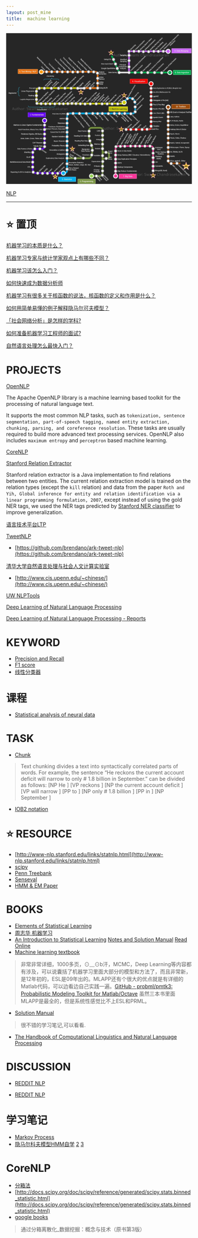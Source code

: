 ```yaml
---
layout: post_mine
title:  machine learning
---
```


![RoadMap](/images/mlcurve.jpg)

[NLP](https://en.wikipedia.org/wiki/Natural_language_processing)

---------------------------------------------------------------

# :star: 置顶

[机器学习的本质是什么？](http://www.zhihu.com/question/19830921)

[机器学习专家与统计学家观点上有哪些不同？](https://www.zhihu.com/question/29687860)

[机器学习该怎么入门？](https://www.zhihu.com/question/20691338)

[如何快速成为数据分析师](https://www.zhihu.com/question/29265587)

[机器学习有很多关于核函数的说法，核函数的定义和作用是什么？](https://www.zhihu.com/question/24627666)

[如何用简单易懂的例子解释隐马尔可夫模型？](https://www.zhihu.com/question/20962240)

[「社会网络分析」是怎样的学科?](https://www.zhihu.com/question/28939731)

[如何准备机器学习工程师的面试?](https://www.zhihu.com/question/23259302)

[自然语言处理怎么最快入门？](https://www.zhihu.com/question/19895141)

# PROJECTS

[OpenNLP](http://opennlp.apache.org/)

The Apache OpenNLP library is a machine learning based toolkit for the processing of natural language text.

It supports the most common NLP tasks, such as `tokenization, sentence segmentation, part-of-speech tagging, named entity extraction, chunking, parsing, and coreference resolution`. These tasks are usually required to build more advanced text processing services. OpenNLP also includes `maximum entropy` and `perceptron` based machine learning.

[CoreNLP](http://nlp.stanford.edu)

[Stanford Relation Extractor](http://nlp.stanford.edu/software/relationExtractor.html)

Stanford relation extractor is a Java implementation to find relations between two entities. The current relation extraction model is trained on the relation types (except the `kill` relation) and data from the paper `Roth and Yih, Global inference for entity and relation identification via a linear programming formulation, 2007`, except instead of using the gold NER tags, we used the NER tags predicted by [Stanford NER classifier](http://nlp.stanford.edu/software/CRF-NER.shtml) to improve generalization.

[语言技术平台LTP](http://www.ltp-cloud.com/document/)

[TweetNLP](http://www.cs.cmu.edu/~ark/TweetNLP/)

* [https://github.com/brendano/ark-tweet-nlp](https://github.com/brendano/ark-tweet-nlp)

[清华大学自然语言处理与社会人文计算实验室](http://nlp.csai.tsinghua.edu.cn/site2/)

* [http://www.cis.upenn.edu/~chinese/](http://www.cis.upenn.edu/~chinese/)

[UW NLPTools](https://github.com/knowitall/nlptools)

[Deep Learning of Natural Language Processing](http://cs224d.stanford.edu/index.html)

[Deep Learning of Natural Language Processing - Reports](http://cs224d.stanford.edu/reports.html)

# KEYWORD

* [Precision and Recall](https://en.wikipedia.org/wiki/Precision_and_recall)
* [F1 score](https://en.wikipedia.org/wiki/F1_score)
* [线性分类器](https://en.wikipedia.org/wiki/Linear_classifier)

# 课程

* [Statistical analysis of neural data](http://www.stat.columbia.edu/~liam/teaching/neurostat-fall15/)

# TASK

* [Chunk](http://www.chokkan.org/software/crfsuite/tutorial.html)

> Text chunking divides a text into syntactically correlated parts of words. For example, the sentence “He reckons the current account deficit will narrow to only # 1.8 billion in September.” can be divided as follows:
> [NP He ] [VP reckons ] [NP the current account deficit ] [VP will narrow ] [PP to ] [NP only # 1.8 billion ] [PP in ] [NP September ]

* [IOB2 notation](https://en.wikipedia.org/wiki/Inside_Outside_Beginning)

# :star: RESOURCE

* [http://www-nlp.stanford.edu/links/statnlp.html](http://www-nlp.stanford.edu/links/statnlp.html)
* [scipy](http://docs.scipy.org/doc/#)
* [Penn Treebank](http://www.cis.upenn.edu/~treebank/)
* [Senseval](http://www.senseval.org/)
* [HMM & EM Paper](http://www.stat.columbia.edu/~liam/teaching/neurostat-spr11/papers/)

# BOOKS

* [Elements of Statistical Learning](#)
* [周志华 机器学习](https://www.zhihu.com/question/39945249)
* [An Introduction to Statistical Learning](#) [Notes and Solution Manual](https://github.com/asadoughi/stat-learning) [Read Online](http://blog.princehonest.com/stat-learning/)
* [Machine learning textbook](https://www.cs.ubc.ca/~murphyk/MLbook/)

> 非常非常详细，1000多页，⊙﹏⊙b汗，MCMC，Deep Learning等内容都有涉及，可以说囊括了机器学习里面大部分的模型和方法了，而且非常新，是12年初的，ESL是09年出的。MLAPP还有个很大的优点就是有详细的Matlab代码，可以边看边自己实践一遍。[GitHub - probml/pmtk3: Probabilistic Modeling Toolkit for Matlab/Octave](https://github.com/probml/pmtk3) 虽然三本书里面MLAPP是最全的，但是系统性感觉比不上ESL和PRML。

* [Solution Manual](http://waxworksmath.com/ce_solutionmanuals.asp)

> 很不错的学习笔记,可以看看.

* [The Handbook of Computational Linguistics and Natural Language Processing](https://books.google.com.hk/books?id=zBmom42eWPcC&pg=RA3-PT688&lpg=RA3-PT688&dq=Ratnaparkhi+thesis&source=bl&ots=N8F7p1qF62&sig=QS5ukHtyWeQYC_HOKsV1LfKZzmg&hl=zh-TW&sa=X&ved=0ahUKEwi05Pav-JvLAhWKl5QKHRXvDxcQ6AEIPTAE#v=onepage&q=Ratnaparkhi%20thesis&f=false)

# DISCUSSION

* [REDDIT NLP](https://www.reddit.com/r/languagetechnology)

* [REDDIT NLP](https://www.reddit.com/r/NLP/)

# 学习笔记

* [Markov Process](https://en.wikipedia.org/wiki/Markov_chain)
* [隐马尔科夫模型HMM自学](http://www.comp.leeds.ac.uk/roger/HiddenMarkovModels/html_dev/main.html) [2](http://blog.csdn.net/daringpig/article/details/8072794) [3](http://www.52nlp.cn/hmm-learn-best-practices-one-introduction)

# CoreNLP

* [分箱法](http://baike.baidu.com/view/3680824.htm)
* [http://docs.scipy.org/doc/scipy/reference/generated/scipy.stats.binned_statistic.html](http://docs.scipy.org/doc/scipy/reference/generated/scipy.stats.binned_statistic.html)
* [google books](https://books.google.com/books?id=scua-qGbA2wC&pg=PA56&lpg=PA56&dq=%E5%88%86%E7%AE%B1%E6%95%B0%E6%8D%AE&source=bl&ots=qau3azwAUn&sig=ylo46akY_MZ8J3Hg7XVa4uAP7dY&hl=en&sa=X&ved=0ahUKEwis_LTVhrPLAhWFHB4KHZ8UBJ4Q6AEISDAF#v=onepage&q=%E5%88%86%E7%AE%B1%E6%95%B0%E6%8D%AE&f=false)

> 通过分箱离散化_数据挖掘：概念与技术（原书第3版）



